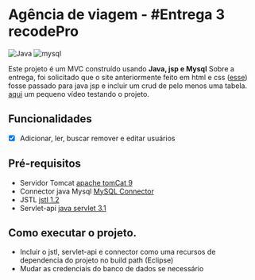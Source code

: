 # Agência de viagem - #Entrega 3 recodePro

![Java](https://img.shields.io/badge/java-%23ED8B00.svg?style=for-the-badge&logo=openjdk&logoColor=white)
![mysql](https://img.shields.io/badge/mysql-%23316192.svg?style=for-the-badge&logo=mysql&logoColor=white)


Este projeto é um MVC construído usando **Java, jsp e Mysql** Sobre a entrega, foi solicitado que o site anteriormente feito em html e css ([esse](https://agenciaviagemais.vercel.app/)) fosse passado para java jsp e incluir um crud de pelo menos uma tabela.
[aqui](https://www.loom.com/share/622a6010b26740079b255f7b57270dbe) um pequeno vídeo testando o projeto.


## Funcionalidades

- [x] Adicionar, ler, buscar remover e editar usuários

## Pré-requisitos

- Servidor Tomcat [apache tomCat 9](https://dlcdn.apache.org/tomcat/tomcat-9/v9.0.82/bin/apache-tomcat-9.0.82.zip)
- Connector java Mysql [MySQL Connector](https://dev.mysql.com/downloads/connector/j/)
- JSTL [jstl 1.2](https://repo1.maven.org/maven2/javax/servlet/jstl/1.2/jstl-1.2.jar)
- Servlet-api [java servlet 3.1 ](https://repo1.maven.org/maven2/javax/servlet/javax.servlet-api/3.1.0/javax.servlet-api-3.1.0.jar)

## Como executar o projeto.

- Incluir o jstl, servlet-api e connector como uma recursos de dependencia do projeto no build path (Eclipse)
- Mudar as credenciais do banco de dados se necessário



